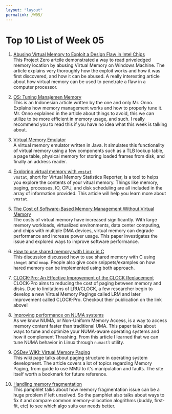 ```yaml
---
layout: "layout"
permalink: /W05/
---
```


# Top 10 List of Week 05

1. [Abusing Virtual Memory to Exploit a Design Flaw in Intel Chips](https://googleprojectzero.blogspot.com/2021/01/windows-exploitation-tricks-trapping.html)<br>
This Project Zero artcile demonstrated a way to read priveledged memory location
by abusing Virtual Memory on Windows Machine. The article explains very
thoroughly how the exploit works and how it was first discovered, and how it can
be abused. A really interesting article about how virtual memory can be used to
penetrate a flaw in a computer processor. 

2. [OS: Tuning Manajemen Memory](https://lms.onnocenter.or.id/wiki/index.php/OS:_Tuning_Manajemen_Memory)<br>
This is an Indonesian article written by the one and only Mr. Onno. Explains how
memory management works and how to properly tune it. Mr. Onno explained in the
article about things to avoid, this we can utilize to be more efficient in
memory usage, and such. I really recommend you to read this if you have no idea
what this week is talking about.

3. [Virtual Memory Emulator](https://github.com/DavidLJaqua/Virtual-Memory-Emulator)<br>
A virtual memory emulator written in Java. It simulates this functionality of 
virtual memory using a few components such as a TLB lookup table, a page table,
physical memory for storing loaded frames from disk, and finally an address
reader. 

4. [Exploring virtual memory with `vmstat`](https://www.redhat.com/sysadmin/linux-commands-vmstat)<br>
`vmstat`, short for Virtual Memory Statistics Reporter, is a tool to helps you
explore the contents of your vitual memory. Things like memory, paging, 
processes, IO, CPU, and disk scheduling are all included in the array of 
information provided. This article will help you learn more about `vmstat`.

5. [The Cost of Software-Based Memory Management Without Virtual Memory](https://arxiv.org/abs/2009.06789)<br>
The costs of virtual memory have increased significantly. With large memory 
workloads, virtualized environments, data center computing, and chips with 
multiple DMA devices, virtual memory can degrade performance and increase power 
usage. This paper investigates the issue and explored ways to improve software
performance.

6. [How to use shared memory with Linux in C](https://stackoverflow.com/questions/5656530/how-to-use-shared-memory-with-linux-in-c)<br>
This discussion discussed how to use shared memory with C using `shmget` amd 
`mmap`. People also give code snippets/examples on how hared memory can be
implemented using both approach.

7. [CLOCK-Pro: An Effective Improvement of the CLOCK Replacement](https://www.usenix.org/legacy/publications/library/proceedings/usenix05/tech/general/full_papers/jiang/jiang_html/html.html)<br>
CLOCK-Pro aims to  reducing the cost of paging between memory and disks. Due to
limitations of LRU/CLOCK, a few researcher begin to develop a new Virtual Memory
Pagings called LRM and later improvement called CLOCK-Pro. Checkout their 
publication on the link above!

8. [Improving performance on NUMA systems](https://tel.archives-ouvertes.fr/tel-01549294/document)<br>
As we know NUMA, or Non-Uniform Memory Access, is a way to access memory content
faster than traditional UMA. This paper talks about ways to tune and optimize
your NUMA-aware operating systems and how it complement Thrashing. From this
article I learned that we can tune NUMA behavior in Linux through `numactl` 
utility.

9. [OSDev WIKI: Virtual Memory Paging](https://wiki.osdev.org/Paging)<br>
This wiki page talks about paging structure in operating system development. The
article covers a lot of topics regarding Memory Paging, from guide to use MMU to
it's manipulation and faults. The site itself worth a bookmark for future
reference.

10. [Handling memory fragmentation](https://m.eet.com/media/1135852/417498.pdf)<br>
This pamphlet talks about how memory fragmentation issue can be a huge problem
if left unsolved. So the pamphlet also talks about ways to fix it and compare
common memory-allocation alogrithms (buddy, first-fit, etc) to see which algo
suits our needs better.

